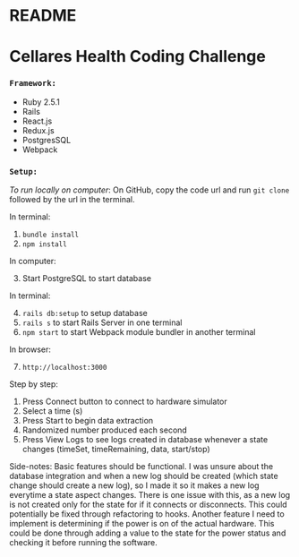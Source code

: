# README
# Cellares Health Coding Challenge

### `Framework:`

* Ruby 2.5.1
* Rails
* React.js
* Redux.js
* PostgresSQL
* Webpack

### `Setup:`
*To run locally on computer*:
On GitHub, copy the code url and run `git clone` followed by the url in the terminal.

In terminal: 
 1. `bundle install`
 2. `npm install`
 
In computer: 

 3. Start PostgreSQL to start database
 
In terminal: 

 4. `rails db:setup` to setup database 
 5. `rails s` to start Rails Server in one terminal
 6. `npm start` to start Webpack module bundler in another terminal

In browser: 

 7. `http://localhost:3000`

 Step by step:
 1. Press Connect button to connect to hardware simulator
 2. Select a time (s) 
 3. Press Start to begin data extraction
 4. Randomized number produced each second
 5. Press View Logs to see logs created in database whenever a state changes (timeSet, timeRemaining, data, start/stop)

Side-notes:
Basic features should be functional. I was unsure about the database integration and when a new log should be created (which state change should create a new log), so I made it so it makes a new log everytime a state aspect changes. There is one issue with this, as a new log is not created only for the state for if it connects or disconnects. This could potentially be fixed through refactoring to hooks. Another feature I need to implement is determining if the power is on of the actual hardware. This could be done through adding a value to the state for the power status and checking it before running the software.
